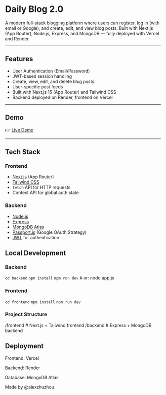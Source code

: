 # Daily Blog 2.0

A modern full-stack blogging platform where users can register, log in (with email or Google), and create, edit, and view blog posts. Built with Next.js (App Router), Node.js, Express, and MongoDB — fully deployed with Vercel and Render.

---

##  Features

-  User Authentication (Email/Password)
-  JWT-based session handling
-  Create, view, edit, and delete blog posts
-  User-specific post feeds
-  Built with Next.js 15 (App Router) and Tailwind CSS
-  Backend deployed on Render, frontend on Vercel

---

##  Demo

👉 [Live Demo]([https://your-frontend-url.vercel.app](https://daily-blog-2-0-2lfaykm5x-alexzhuzhous-projects.vercel.app/))


---

##  Tech Stack

### Frontend
- [Next.js](https://nextjs.org/) (App Router)
- [Tailwind CSS](https://tailwindcss.com/)
- `fetch` API for HTTP requests
- Context API for global auth state

### Backend
- [Node.js](https://nodejs.org/)
- [Express](https://expressjs.com/)
- [MongoDB Atlas](https://www.mongodb.com/cloud/atlas)
- [Passport.js](http://www.passportjs.org/) (Google OAuth Strategy)
- [JWT](https://jwt.io/) for authentication

## Local Development
### Backend
`cd backend`
`npm install`
`npm run dev`   # or: node app.js
### Frontend
`cd frontend`
`npm install`
`npm run dev`
### Project Structure
/frontend       # Next.js + Tailwind frontend
/backend        # Express + MongoDB backend
## Deployment
Frontend: Vercel

Backend: Render

Database: MongoDB Atlas

Made by @alexzhuzhou

